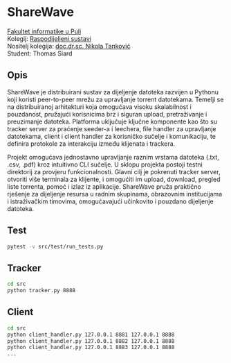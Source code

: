 # **ShareWave**

[Fakultet informatike u Puli](https://fipu.unipu.hr)\
Kolegij: [Raspodijeljeni sustavi](https://fiputreca.notion.site/Raspodijeljeni-sustavi-544564d5cc9e48b3a38d4143216e5dd6)\
Nositelj kolegija: [doc.dr.sc. Nikola Tanković](https://www.notion.so/fiputreca/Kontakt-stranica-875574d1b92248b1a8e90dae52cd29a9)\
Student: Thomas Siard

## **Opis**

ShareWave je distribuirani sustav za dijeljenje datoteka razvijen u Pythonu koji koristi peer-to-peer mrežu za upravljanje torrent datotekama. Temelji se na distribuiranoj arhitekturi koja omogućava visoku skalabilnost i pouzdanost, pružajući korisnicima brz i siguran upload, pretraživanje i preuzimanje datoteka. Platforma uključuje ključne komponente kao što su tracker server za praćenje seeder-a i leechera, file handler za upravljanje datotekama, client i client handler za korisničko sučelje i komunikaciju, te definira protokole za interakciju između klijenata i trackera.

Projekt omogućava jednostavno upravljanje raznim vrstama datoteka (.txt, .csv, .pdf) kroz intuitivno CLI sučelje. U sklopu projekta postoji testni direktorij za provjeru funkcionalnosti. Glavni cilj je pokrenuti tracker server, otvoriti više terminala za klijente, i omogućiti im upload, download, pregled liste torrenta, pomoć i izlaz iz aplikacije. ShareWave pruža praktično rješenje za dijeljenje resursa u radnim skupinama, obrazovnim institucijama i istraživačkim timovima, omogućavajući učinkovito i pouzdano dijeljenje datoteka.

## **Test**

```bash
pytest -v src/test/run_tests.py
```

## **Tracker**

```bash
cd src
python tracker.py 8888
```

## **Client**

```bash
cd src
python client_handler.py 127.0.0.1 8881 127.0.0.1 8888
python client_handler.py 127.0.0.1 8882 127.0.0.1 8888
python client_handler.py 127.0.0.1 8883 127.0.0.1 8888
...
```